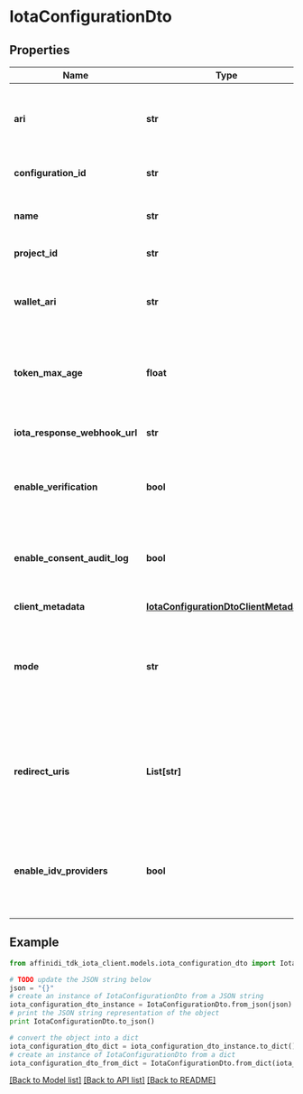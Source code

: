 # IotaConfigurationDto

## Properties

| Name                          | Type                                                                            | Description                                                                                                                                      | Notes                               |
| ----------------------------- | ------------------------------------------------------------------------------- | ------------------------------------------------------------------------------------------------------------------------------------------------ | ----------------------------------- |
| **ari**                       | **str**                                                                         | This is a unique resource identifier of the Affinidi Iota Framework configuration.                                                               |
| **configuration_id**          | **str**                                                                         | ID of the Affinidi Iota Framework configuration.                                                                                                 |
| **name**                      | **str**                                                                         | The name of the configuration to quickly identify the resource.                                                                                  |
| **project_id**                | **str**                                                                         | The ID of the project.                                                                                                                           |
| **wallet_ari**                | **str**                                                                         | The unique resource identifier of the Wallet used to sign the request token.                                                                     |
| **token_max_age**             | **float**                                                                       | This is the lifetime of the signed request token during the data-sharing flow.                                                                   |
| **iota_response_webhook_url** | **str**                                                                         | The webhook URL is used for callback when the data is ready.                                                                                     | [optional]                          |
| **enable_verification**       | **bool**                                                                        | Cryptographically verifies the data shared by the user when enabled.                                                                             |
| **enable_consent_audit_log**  | **bool**                                                                        | Records the consent the user gave when they shared their data, including the type of data shared.                                                |
| **client_metadata**           | [**IotaConfigurationDtoClientMetadata**](IotaConfigurationDtoClientMetadata.md) |                                                                                                                                                  |
| **mode**                      | **str**                                                                         | Determines whether to handle the data-sharing request using the WebSocket, Redirect or Didcomm messaging flow.                                   | [optional] [default to 'websocket'] |
| **redirect_uris**             | **List[str]**                                                                   | List of allowed URLs to redirect users, including the response from the request. This is required if the selected data-sharing mode is Redirect. | [optional]                          |
| **enable_idv_providers**      | **bool**                                                                        | Enables identity verification from user with a 3rd-party provider when a verified identity document is not found.                                | [optional]                          |

## Example

```python
from affinidi_tdk_iota_client.models.iota_configuration_dto import IotaConfigurationDto

# TODO update the JSON string below
json = "{}"
# create an instance of IotaConfigurationDto from a JSON string
iota_configuration_dto_instance = IotaConfigurationDto.from_json(json)
# print the JSON string representation of the object
print IotaConfigurationDto.to_json()

# convert the object into a dict
iota_configuration_dto_dict = iota_configuration_dto_instance.to_dict()
# create an instance of IotaConfigurationDto from a dict
iota_configuration_dto_from_dict = IotaConfigurationDto.from_dict(iota_configuration_dto_dict)
```

[[Back to Model list]](../README.md#documentation-for-models) [[Back to API list]](../README.md#documentation-for-api-endpoints) [[Back to README]](../README.md)
